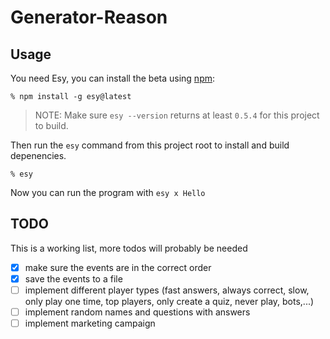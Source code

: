 # Generator-Reason

## Usage

You need Esy, you can install the beta using [npm](https://npmjs.com):

    % npm install -g esy@latest

> NOTE: Make sure `esy --version` returns at least `0.5.4` for this project to build.

Then run the `esy` command from this project root to install and build depenencies.

    % esy

Now you can run the program with `esy x Hello`

## TODO

This is a working list, more todos will probably be needed

* [x] make sure the events are in the correct order
* [x] save the events to a file
* [ ] implement different player types (fast answers, always correct, slow, only play one time, top players, only create a quiz, never play, bots,...)
* [ ] implement random names and questions with answers
* [ ] implement marketing campaign
